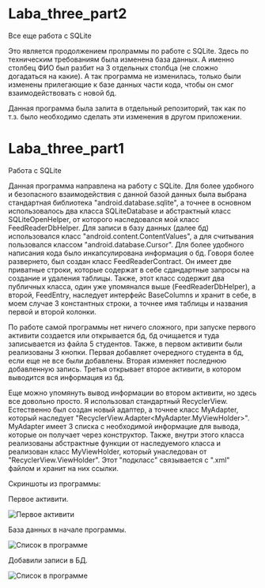 # Laba_three_part2
Все еще работа с SQLite

Это является продолжением пролраммы по работе с SQLite. Здесь по техническим требованиям была изменена база данных. А именно столбец 
ФИО был разбит на 3 отдельных столбца (не сложно догадаться на какие). А так программа не изменилась, только были изменены прилегающие
к базе данных части кода, чтобы он смог взаимодействовать с новой бд.

Данная программа была залита в отдельный репозиторий, так как по т.з. было необходимо сделать эти изменения в другом приложении.




# Laba_three_part1
Работа с SQLite

Данная программа направлена на работу с SQLite. Для более удобного и безопасного взаимодействия с данной базой данных была 
выбрана стандартная библиотека "android.database.sqlite", а точнее в основном использовалось два класса SQLiteDatabase и абстрактный 
класс SQLiteOpenHelper, от которого наследовался мой класс FeedReaderDbHelper. Для записи в базу данных (далее бд) использовался
класс "android.content.ContentValues", а для считывания пользовался классом "android.database.Cursor". Для более удобного написания кода
было инкапсулирована информация о бд. Говоря более развернето, был создан класс FeedReaderContract. Он имеет две приватные 
строки, которые содержат в себе сдандартные запросы на создание и удаления таблицы. Также, этот класс содержит два публичных класса, один
уже упомянался выше (FeedReaderDbHelper), а второй, FeedEntry, наследует интерфейс BaseColumns и хранит в себе, в моем случае 3 
константных строки, а точнее имя таблицы и названия первой и второй колонки.

По работе самой программы нет ничего сложного, при запуске первого активити создается или открывается бд, бд очищается и туда записывается 
из файла 5 студентов. Также, в первом активити были реализованы 3 кнопки. Первая добавляет очередного студента в бд, если еще не все 
были добавлены. Вторая изменяет последнюю добавленную запись. Третья открывает второе активити, в котором выводится вся информация из бд.

Еще можно упомянуть вывод информации во втором активити, но здесь все довольно просто. Я использовал стандартный RecyclerView. 
Естественно был создан новый адаптер, а точнее класс MyAdapter, который наследует "RecyclerView.Adapter<MyAdapter.MyViewHolder>".
MyAdapter имеет 3 списка с необходимой информацие для вывода, которые он получает через конструктор. Также, внутри этого класса 
реализованы абстрактные функции от наследуемого класса и реализован класс MyViewHolder, который унаследован от "RecyclerView.ViewHolder".
Этот "подкласс" связывается с ".xml" файлом и хранит на них ссылки.

Скриншоты из программы:

Первое активити.

![Первое активити](https://github.com/BadKrog/Laba_three_part1/blob/master/imagesForGit/Screenshot_2020-04-06-20-00-30-980_com.example.laba_three.jpg)

База данных в начале программы.

![Список в программе](https://github.com/BadKrog/Laba_three_part1/blob/master/imagesForGit/Screenshot_2020-04-06-20-00-38-246_com.example.laba_three.jpg)

Добавили записи в БД.

![Список в программе](https://github.com/BadKrog/Laba_three_part1/blob/master/imagesForGit/Screenshot_2020-04-06-20-00-49-272_com.example.laba_three.jpg)
